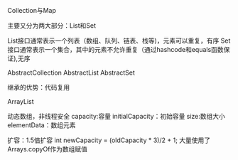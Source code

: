 Collection与Map


主要又分为两大部分：List和Set

List接口通常表示一个列表（数组、队列、链表、栈等)，元素可以重复，有序
Set接口通常表示一个集合，其中的元素不允许重复（通过hashcode和equals函数保证),无序

AbstractCollection AbstractList AbstractSet

继承的优势：代码复用




ArrayList

动态数组，非线程安全
capacity:容量
initialCapacity：初始容量
size:数组大小
elementData：数组元素


扩容：1.5倍扩容 int newCapacity = (oldCapacity * 3)/2 + 1; 
大量使用了Arrays.copyOf作为数组赋值
